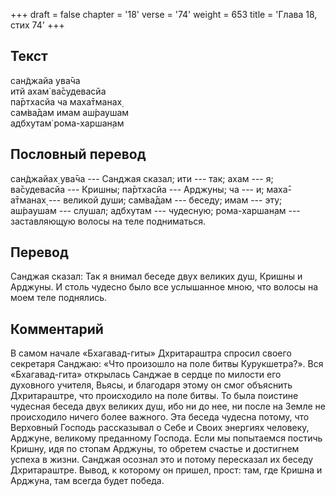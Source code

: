 +++
draft = false
chapter = '18'
verse = '74'
weight = 653
title = 'Глава 18, стих 74'
+++
## Текст

сан̃джайа ува̄ча  
итй ахам̇ ва̄судевасйа  
па̄ртхасйа ча маха̄тманах̣  
сам̇ва̄дам имам аш́раушам  
адбхутам̇ рома-харшан̣ам

## Пословный перевод

сан̃джайах̣ ува̄ча --- Санджая сказал; ити --- так; ахам --- я; ва̄судевасйа
--- Кришны; па̄ртхасйа --- Арджуны; ча --- и; маха̄-а̄тманах̣ --- великой
души; сам̇ва̄дам --- беседу; имам --- эту; аш́раушам --- слушал; адбхутам
--- чудесную; рома-харшан̣ам --- заставляющую волосы на теле подниматься.

## Перевод

Санджая сказал: Так я внимал беседе двух великих душ, Кришны и Арджуны.
И столь чудесно было все услышанное мною, что волосы на моем теле
поднялись.

## Комментарий

В самом начале «Бхагавад-гиты» Дхритараштра спросил своего секретаря
Санджаю: «Что произошло на поле битвы Курукшетра?». Вся «Бхагавад-гита»
открылась Санджае в сердце по милости его духовного учителя, Вьясы, и
благодаря этому он смог объяснить Дхритараштре, что происходило на поле
битвы. То была поистине чудесная беседа двух великих душ, ибо ни до нее,
ни после на Земле не происходило ничего более важного. Эта беседа
чудесна потому, что Верховный Господь рассказывал о Себе и Своих
энергиях человеку, Арджуне, великому преданному Господа. Если мы
попытаемся постичь Кришну, идя по стопам Арджуны, то обретем счастье и
достигнем успеха в жизни. Санджая осознал это и потому пересказал их
беседу Дхритараштре. Вывод, к которому он пришел, прост: там, где Кришна
и Арджуна, там всегда будет победа.
